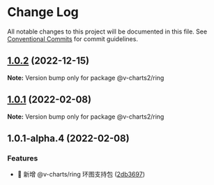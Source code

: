 # Change Log

All notable changes to this project will be documented in this file.
See [Conventional Commits](https://conventionalcommits.org) for commit guidelines.

## [1.0.2](https://github.com/denaro-org/v-charts2/compare/v1.0.1...v1.0.2) (2022-12-15)

**Note:** Version bump only for package @v-charts2/ring





## [1.0.1](https://github.com/denaro-org/v-charts2/compare/v1.0.1-alpha.5...v1.0.1) (2022-02-08)

**Note:** Version bump only for package @v-charts2/ring





## 1.0.1-alpha.4 (2022-02-08)


### Features

* 🎸 新增 @v-charts/ring 环图支持包 ([2db3697](https://github.com/denaro-org/v-charts2/commit/2db3697855220b87f2d45ae1c4503190e98bd87b))
